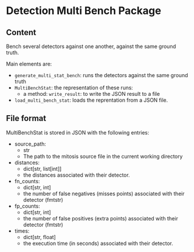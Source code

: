 # Detection Multi Bench Package


## Content

Bench several detectors against one another, against the same ground truth.

Main elements are:
- `generate_multi_stat_bench`: runs the detectors against the same ground truth
- `MultiBenchStat`: the representation of these runs:
    - a method: `write_result`: to write the JSON result to a file
- `load_multi_bench_stat`: loads the reprentation from a JSON file. 


## File format
MultiBenchStat is stored in JSON with the following entries:
- source_path:
    - str
    - The path to the mitosis source file in the current working directory
- distances:
    - dict[str, list[int]]
    - the distances associated with their detector.
- fn_counts:
    - dict[str, int]
    - the number of false negatives (misses points) associated with their detector (fmtstr)
- fp_counts:
    - dict[str, int]
    - the number of false positives (extra points) associated with their detector (fmtstr)
- times:
    - dict[str, float]
    - the execution time (in seconds) associated with their detector.
